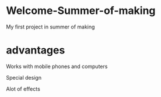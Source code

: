 # Welcome-Summer-of-making
My first project in summer of making
# advantages
Works with mobile phones and computers

Special design

Alot of effects
